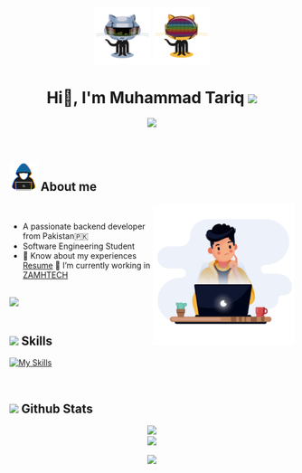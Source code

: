 <p align="center"> <img src="https://github.com/MTariq99/MTariq99/raw/main/assets/github_2.gif" height="20%" width="20%"> <img src="https://github.com/MTariq99/MTariq99/raw/main/assets/github_3.gif" height="20%" width="20%"> </p>


<h1 align="center"><b>Hi👋, I'm Muhammad Tariq </b><img src="https://media.giphy.com/media/hvRJCLFzcasrR4ia7z/giphy.gif" width="35"></h1>

<p align="center">
  <a href="https://github.com/DenverCoder1/readme-typing-svg"><img src="https://readme-typing-svg.herokuapp.com?font=Time+New+Roman&color=cyan&size=25&center=true&vCenter=true&width=600&height=100&lines=Assalamu+O+Alaikum+Warahmatullah..&hearts;++;Backend+Developer,;Software+Engineering+Student,;Active+Learner/Researcher,;Love+to+learn+new+stuffs..&hearts;"></a>
</p>


<br>


	
## <picture><img src="https://github.com/MTariq99/MTariq99/raw/main/assets/about_me.gif" width = 50px></picture> **About me**

<picture> <img align="right" src="https://github.com/MTariq99/MTariq99/raw/main/assets/developer.gif" width = 250px></picture>

<br>

- A passionate backend developer from Pakistan🇵🇰
-  Software Engineering Student
- 📄 Know about my experiences <a href="https://github.com/MTariq99/MTariq99/raw/main/assets/resumee.pdf" target="blank">Resume</a>
   🔭 I’m currently working in <a href="https://zamhtech.com/" target="blank">ZAMHTECH</a>
<br><br>

<img src="https://user-images.githubusercontent.com/73097560/115834477-dbab4500-a447-11eb-908a-139a6edaec5c.gif"><br><br>

## <img src="https://media2.giphy.com/media/QssGEmpkyEOhBCb7e1/giphy.gif?cid=ecf05e47a0n3gi1bfqntqmob8g9aid1oyj2wr3ds3mg700bl&rid=giphy.gif" width ="25"><b> Skills</b>
[![My Skills](https://skillicons.dev/icons?i=go,nodejs,express,react,c,cpp,graphql,docker,git,github,html,css,mysql,postgres,mongodb,vscode,postman,rabbitmq,kafka&perline=6)](https://skillicons.dev)

<br>


## <img src="https://media.giphy.com/media/iY8CRBdQXODJSCERIr/giphy.gif" width="35"><b> Github Stats </b>
<be>
<div align="center">
  <img src="https://github-readme-streak-stats.herokuapp.com?user=MTariq99&theme=algolia&background=0d1117&hide_border=true" />

<div align="center">
	
<img src="https://profile-counter.glitch.me/MTariq99/count.svg"/>
</div>

<img src="https://user-images.githubusercontent.com/73097560/115834477-dbab4500-a447-11eb-908a-139a6edaec5c.gif"><br><br>
